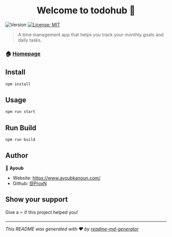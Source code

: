 <h1 align="center">Welcome to todohub 👋</h1>
<p>
  <img alt="Version" src="https://img.shields.io/badge/version-0.1.0-blue.svg?cacheSeconds=2592000" />
  <a href="#" target="_blank">
    <img alt="License: MIT" src="https://img.shields.io/badge/License-MIT-yellow.svg" />
  </a>
</p>

> A time management app that helps you track your monthly goals and daily tasks.

### 🏠 [Homepage](https://todohub1.netlify.app/)

## Install

```sh
npm install
```

## Usage

```sh
npm run start
```

## Run Build

```sh
npm run build
```

## Author

👤 **Ayoub**

- Website: https://www.ayoubkanoun.com/
- Github: [@ProxN](https://github.com/ProxN)

## Show your support

Give a ⭐️ if this project helped you!

---

_This README was generated with ❤️ by [readme-md-generator](https://github.com/kefranabg/readme-md-generator)_
